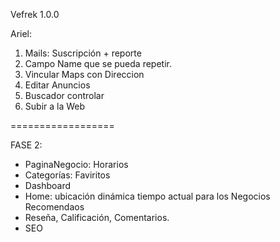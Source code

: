 Vefrek 1.0.0

Ariel:

1. Mails: Suscripción + reporte
2. Campo Name que se pueda repetir.
3. Vincular Maps con Direccion
4. Editar Anuncios
5. Buscador controlar
6. Subir a la Web

==================

FASE 2:

- PaginaNegocio: Horarios
- Categorías: Faviritos
- Dashboard
- Home: ubicación dinámica tiempo actual para los Negocios Recomendaos
- Reseña, Calificación, Comentarios.
- SEO
